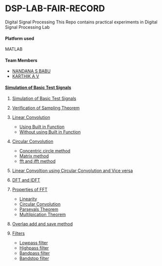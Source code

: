# DSP-LAB-FAIR-RECORD
Digital Signal Processing
This Repo contains practical experiments in Digital Signal Processing Lab

#### Platform used
MATLAB

#### Team Members
- <a href ="https://github.com/NandanaSBabu">NANDANA S BABU
- <a href ="https://github.com/kkav-43">KARTHIK A V
 
#### Simulation of Basic Test Signals
1. Simulation of Basic Test Signals
2. Verification of Sampling Theorem
3. Linear Convolution
   
   * Using Built in Function
   * Without using Built in Function
    
4. Circular Convolution
   * Concentric circle method
   * Matrix method
   * fft and ifft method
5. Linear Convoltion using Circular Convolution and Vice versa
6. DFT and IDFT
7. Properties of FFT
   * Linearity
   * Circular Convolution
   * Parsevals Theorem
   * Multilpication Theorem
8. Overlap add and save method
9. Filters
   * Lowpass filter
   * Highpass filter
   * Bandpass filter
   * Bandstop filter
